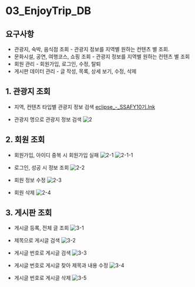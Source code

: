 # 03_EnjoyTrip_DB

## 요구사항
- 관광지, 숙박, 음식점 조회 - 관광지 정보를 지역별 원하는 컨텐츠 별 조회.
- 문화시설, 공연, 여행코스, 쇼핑 조회 - 관광지 정보를 지역별 원하는 컨텐츠 별 조회
- 회원 관리 - 회원가입, 로그인, 수정, 탈퇴
- 게시판 데이터 관리 - 글 작성, 목록, 상세 보기, 수정, 삭제


## 1. 관광지 조회
- 지역, 컨텐츠 타입별 관광지 정보 검색
[eclipse_-_SSAFY10기.lnk](/uploads/9b1dd41ade00a69138b8722d1c5ced23/eclipse_-_SSAFY10기.lnk)

- 관광지 명으로 관광지 정보 검색
![2](/uploads/23d9c1a9d40eee9e301c97868d6f21f2/2.PNG)


## 2. 회원 조회
- 회원가입, 아이디 중복 시 회원가입 실패
![2-1](/uploads/6782f2a2bb43b5b3bca2d768384585db/2-1.PNG)
![2-1-1](/uploads/e13b77e1917710b45ea0a4679b9644da/2-1-1.PNG)

- 로그인, 성공 시 정보 조회
![2-2](/uploads/1964be32ab68e7a4e4df37f57a7d2ba7/2-2.PNG)

- 회원 정보 수정
![2-3](/uploads/a1b3dcb21fd1311896a0f9c70de9ab6a/2-3.PNG)

- 회원 삭제
![2-4](/uploads/e62f7bc184e62a4f3745a1ba14bfd0d2/2-4.PNG)


## 3. 게시판 조회
- 게시글 등록, 전체 글 조회
![3-1](/uploads/7abd2527ebca8048fc6578e99f5da0d0/3-1.PNG)

- 제목으로 게시글 검색
![3-2](/uploads/5836e4d4358ff4971ce3f0adf92945eb/3-2.PNG)

- 게시글 번호로 게시글 검색
![3-3](/uploads/28a629f45dd0ebb3384ab3acaf335732/3-3.PNG)

- 게시글 번호로 게시글 찾아 제목과 내용 수정
![3-4](/uploads/67df1be54a93f545205dd90b6ceb5497/3-4.PNG)

- 게시글 번호로 게시글 삭제
![3-5](/uploads/d1feb6a771ccfb701d4279c9fb81303b/3-5.PNG)

